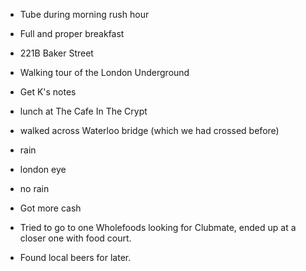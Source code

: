 - Tube during morning rush hour
- Full and proper breakfast
- 221B Baker Street
- Walking tour of the London Underground
 - Get K's notes
 
- lunch at The Cafe In The Crypt
- walked across Waterloo bridge (which we had crossed before)
- rain
- london eye
 -  no rain
- Got more cash
- Tried to go to one Wholefoods looking for Clubmate, ended up at a closer one with food court.
- Found local beers for later.